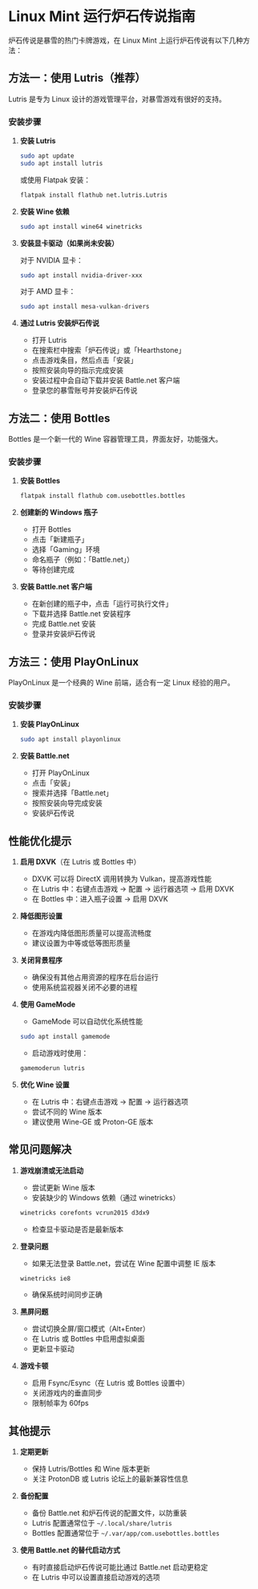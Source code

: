 # Linux Mint 运行炉石传说指南

炉石传说是暴雪的热门卡牌游戏，在 Linux Mint 上运行炉石传说有以下几种方法：

## 方法一：使用 Lutris（推荐）

Lutris 是专为 Linux 设计的游戏管理平台，对暴雪游戏有很好的支持。

### 安装步骤

1. **安装 Lutris**
   ```bash
   sudo apt update
   sudo apt install lutris
   ```
   或使用 Flatpak 安装：
   ```bash
   flatpak install flathub net.lutris.Lutris
   ```

2. **安装 Wine 依赖**
   ```bash
   sudo apt install wine64 winetricks
   ```

3. **安装显卡驱动（如果尚未安装）**
   
   对于 NVIDIA 显卡：
   ```bash
   sudo apt install nvidia-driver-xxx
   ```
   对于 AMD 显卡：
   ```bash
   sudo apt install mesa-vulkan-drivers
   ```

4. **通过 Lutris 安装炉石传说**
   - 打开 Lutris
   - 在搜索栏中搜索「炉石传说」或「Hearthstone」
   - 点击游戏条目，然后点击「安装」
   - 按照安装向导的指示完成安装
   - 安装过程中会自动下载并安装 Battle.net 客户端
   - 登录您的暴雪账号并安装炉石传说

## 方法二：使用 Bottles

Bottles 是一个新一代的 Wine 容器管理工具，界面友好，功能强大。

### 安装步骤

1. **安装 Bottles**
   ```bash
   flatpak install flathub com.usebottles.bottles
   ```

2. **创建新的 Windows 瓶子**
   - 打开 Bottles
   - 点击「新建瓶子」
   - 选择「Gaming」环境
   - 命名瓶子（例如：「Battle.net」）
   - 等待创建完成

3. **安装 Battle.net 客户端**
   - 在新创建的瓶子中，点击「运行可执行文件」
   - 下载并选择 Battle.net 安装程序
   - 完成 Battle.net 安装
   - 登录并安装炉石传说

## 方法三：使用 PlayOnLinux

PlayOnLinux 是一个经典的 Wine 前端，适合有一定 Linux 经验的用户。

### 安装步骤

1. **安装 PlayOnLinux**
   ```bash
   sudo apt install playonlinux
   ```

2. **安装 Battle.net**
   - 打开 PlayOnLinux
   - 点击「安装」
   - 搜索并选择「Battle.net」
   - 按照安装向导完成安装
   - 安装炉石传说

## 性能优化提示

1. **启用 DXVK**（在 Lutris 或 Bottles 中）
   - DXVK 可以将 DirectX 调用转换为 Vulkan，提高游戏性能
   - 在 Lutris 中：右键点击游戏 → 配置 → 运行器选项 → 启用 DXVK
   - 在 Bottles 中：进入瓶子设置 → 启用 DXVK

2. **降低图形设置**
   - 在游戏内降低图形质量可以提高流畅度
   - 建议设置为中等或低等图形质量

3. **关闭背景程序**
   - 确保没有其他占用资源的程序在后台运行
   - 使用系统监视器关闭不必要的进程

4. **使用 GameMode**
   - GameMode 可以自动优化系统性能
   ```bash
   sudo apt install gamemode
   ```
   - 启动游戏时使用：
   ```bash
   gamemoderun lutris
   ```

5. **优化 Wine 设置**
   - 在 Lutris 中：右键点击游戏 → 配置 → 运行器选项
   - 尝试不同的 Wine 版本
   - 建议使用 Wine-GE 或 Proton-GE 版本

## 常见问题解决

1. **游戏崩溃或无法启动**
   - 尝试更新 Wine 版本
   - 安装缺少的 Windows 依赖（通过 winetricks）
   ```bash
   winetricks corefonts vcrun2015 d3dx9
   ```
   - 检查显卡驱动是否是最新版本

2. **登录问题**
   - 如果无法登录 Battle.net，尝试在 Wine 配置中调整 IE 版本
   ```bash
   winetricks ie8
   ```
   - 确保系统时间同步正确

3. **黑屏问题**
   - 尝试切换全屏/窗口模式（Alt+Enter）
   - 在 Lutris 或 Bottles 中启用虚拟桌面
   - 更新显卡驱动

4. **游戏卡顿**
   - 启用 Fsync/Esync（在 Lutris 或 Bottles 设置中）
   - 关闭游戏内的垂直同步
   - 限制帧率为 60fps

## 其他提示

1. **定期更新**
   - 保持 Lutris/Bottles 和 Wine 版本更新
   - 关注 ProtonDB 或 Lutris 论坛上的最新兼容性信息

2. **备份配置**
   - 备份 Battle.net 和炉石传说的配置文件，以防重装
   - Lutris 配置通常位于 `~/.local/share/lutris`
   - Bottles 配置通常位于 `~/.var/app/com.usebottles.bottles`

3. **使用 Battle.net 的替代启动方式**
   - 有时直接启动炉石传说可能比通过 Battle.net 启动更稳定
   - 在 Lutris 中可以设置直接启动游戏的选项
